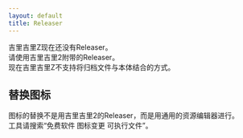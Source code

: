 ```yaml
---
layout: default
title: Releaser
---
```


<!-- 吉里吉里Zには現在のところリリーサーはありません。  
吉里吉里2に添付されているリリーサーを使用してください。  
本体へアーカイブを結合する方式は現在吉里吉里Zではサポートされていません。
 -->

吉里吉里Z现在还没有Releaser。  
请使用吉里吉里2附带的Releaser。  
现在吉里吉里Z不支持将归档文件与本体结合的方式。


## 替换图标
<!-- アイコンの差し替えは吉里吉里2のリリーサーではなく、汎用のリソースエディタで行ってください。  
ツールは"フリーソフト アイコン変更 実行ファイル"などで検索して探してください。 -->
图标的替换不是用吉里吉里2的Releaser，而是用通用的资源编辑器进行。  
工具请搜索“免费软件 图标变更 可执行文件”。